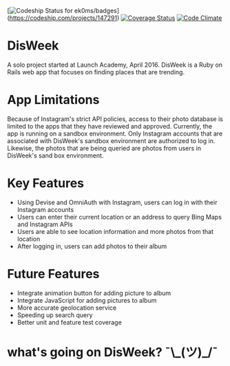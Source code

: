 [![Codeship Status for ek0ms/badges](https://www.codeship.io/projects/197d32e0-e891-0133-f06b-6631a3214367/status?branch=master)]
(https://codeship.com/projects/147291)
[![Coverage Status](https://coveralls.io/repos/github/ek0ms/disweek/badge.svg?branch=master)](https://coveralls.io/github/ek0ms/disweek?branch=master)
[![Code Climate](https://codeclimate.com/github/ek0ms/disweek/badges/gpa.svg)](https://codeclimate.com/github/ek0ms/disweek)

DisWeek
=
A solo project started at Launch Academy, April 2016.
DisWeek is a Ruby on Rails web app that focuses on finding places that are trending.

App Limitations
=
Because of Instagram's strict API policies, access to their photo database is limited to the apps that they have reviewed and approved. Currently, the app is running on a sandbox environment. Only Instagram accounts that are associated with DisWeek's sandbox environment are authorized to log in. Likewise, the photos that are being queried are photos from users in DisWeek's sand box environment.

Key Features
=
* Using Devise and OmniAuth with Instagram, users can log in with their Instagram accounts
* Users can enter their current location or an address to query Bing Maps and Instagram APIs
* Users are able to see location information and more photos from that location
* After logging in, users can add photos to their album

Future Features
=
* Integrate animation button for adding picture to album
* Integrate JavaScript for adding pictures to album
* More accurate geolocation service
* Speeding up search query
* Better unit and feature test coverage



# what's going on DisWeek? ¯\\\_(ツ)_/¯
